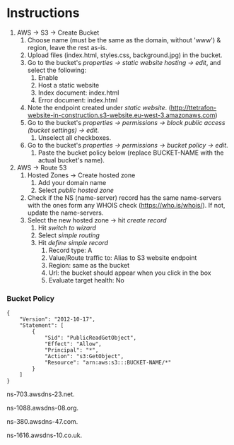# Instructions
1. AWS -> S3 -> Create Bucket
   1. Choose name (must be the same as the domain, without 'www') & region, leave the rest as-is.
   2. Upload files (index.html, styles.css, background.jpg) in the bucket.
   3. Go to the bucket's *properties -> static website hosting -> edit*, and select the following:
      1. Enable
      2. Host a static website
      3. Index document: index.html
      4. Error document: index.html
   4. Note the endpoint created under *static website*. (http://ttetrafon-website-in-construction.s3-website.eu-west-3.amazonaws.com)
   5. Go to the bucket's *properties -> permissions -> block public access (bucket settings) -> edit*.
      1. Unselect all checkboxes.
   6. Go to the bucket's *properties -> permissions -> bucket policy -> edit*.
      1. Paste the bucket policy below (replace BUCKET-NAME with the actual bucket's name).
2. AWS -> Route 53
   1. Hosted Zones -> Create hosted zone
      1. Add your domain name
      2. Select *public hosted zone*
   2. Check if the NS (name-server) record has the same name-servers with the ones form any WHOIS check (https://who.is/whois/). If not, update the name-servers.
   3. Select the new hosted zone -> hit *create record*
      1. Hit *switch to wizard*
      2. Select *simple routing*
      3. Hit *define simple record*
         1. Record type: A
         2. Value/Route traffic to: Alias to S3 website endpoint
         3. Region: same as the bucket
         4. Url: the bucket should appear when you click in the box
         5. Evaluate target health: No



### Bucket Policy
```
{
    "Version": "2012-10-17",
    "Statement": [
        {
            "Sid": "PublicReadGetObject",
            "Effect": "Allow",
            "Principal": "*",
            "Action": "s3:GetObject",
            "Resource": "arn:aws:s3:::BUCKET-NAME/*"
        }
    ]
}
```




ns-703.awsdns-23.net.

ns-1088.awsdns-08.org.

ns-380.awsdns-47.com.

ns-1616.awsdns-10.co.uk.
